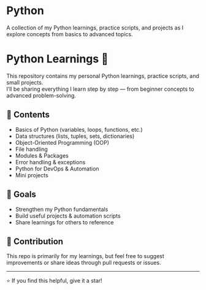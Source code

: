 # Python
A collection of my Python learnings, practice scripts, and projects as I explore concepts from basics to advanced topics. 

# Python Learnings 🐍

This repository contains my personal Python learnings, practice scripts, and small projects.  
I’ll be sharing everything I learn step by step — from beginner concepts to advanced problem-solving.

## 📌 Contents
- Basics of Python (variables, loops, functions, etc.)
- Data structures (lists, tuples, sets, dictionaries)
- Object-Oriented Programming (OOP)
- File handling
- Modules & Packages
- Error handling & exceptions
- Python for DevOps & Automation
- Mini projects

## 🚀 Goals
- Strengthen my Python fundamentals
- Build useful projects & automation scripts
- Share learnings for others to reference

## 🤝 Contribution
This repo is primarily for my learnings, but feel free to suggest improvements or share ideas through pull requests or issues.

---
⭐ If you find this helpful, give it a star!
